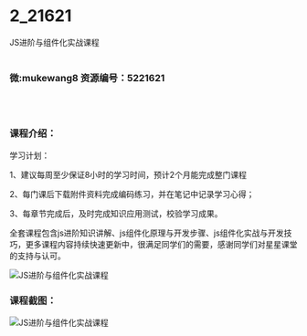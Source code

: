 # 2_21621
JS进阶与组件化实战课程
<br/></br>
<h3>微:mukewang8 资源编号：5221621</h3>
<br/></br>
<h3>课程介绍：</h3>
<p>学习计划：</p>
<p>1、建议每周至少保证8小时的学习时间，预计2个月能完成整门课程</p>
<p>2、每门课后下载附件资料完成编码练习，并在笔记中记录学习心得；</p>
<p>3、每章节完成后，及时完成知识应用测试，校验学习成果。</p>
<p>全套课程包含js进阶知识讲解、js组件化原理与开发步骤、js组件化实战与开发技巧，更多课程内容持续快速更新中，很满足同学们的需要，感谢同学们对星星课堂的支持与认可。</p>
<p><img src="https://www.ko996.com/wp-content/uploads/img/2021/11/1-30-300x156.png" alt="JS进阶与组件化实战课程"></p>
<div class="info-desc">
<h3>课程截图：</h3>
<p><img src="https://www.ko996.com/wp-content/uploads/img/2021/11/2-29.png" alt="JS进阶与组件化实战课程"></p>


			
</div>
